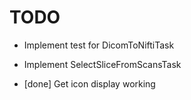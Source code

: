 # TODO
- Implement test for DicomToNiftiTask
- Implement SelectSliceFromScansTask

- [done] Get icon display working